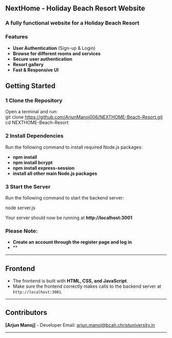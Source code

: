 ## **NextHome - Holiday Beach Resort Website**   
### **A fully functional website for a Holiday Beach Resort**  
### **Features**  
- **User Authentication** (Sign-up & Login)  
- **Browse for different rooms and services**  
- **Secure user authentication**  
- **Resort gallery**  
- **Fast & Responsive UI**
## **Getting Started**  
### **1️ Clone the Repository**  
Open a terminal and run:  
git clone https://github.com/ArjunManoj006/NEXTHOME-Beach-Resort.git
cd NEXTHOME-Beach-Resort
### **2️ Install Dependencies**  
Run the following command to install required Node.js packages:  
- **npm install**
- **npm install bcrypt**
- **npm install express-session**
- **install all other main Node.js packages**
### **3 Start the Server**  
Run the following command to start the backend server:  

node server.js

Your server should now be running at **http://localhost:3001**  
### **Please Note:**  
- **Create an account through the register page and log in**
- ** 
---
## **Frontend**  
- The frontend is built with **HTML, CSS, and JavaScript**.  
- Make sure the frontend correctly makes calls to the backend server at `http://localhost:3001`.

---

## **Contributors**  
**[Arjun Manoj]** - Developer
Email: arjun.manoj@bcah.christuniversity.in  

---
